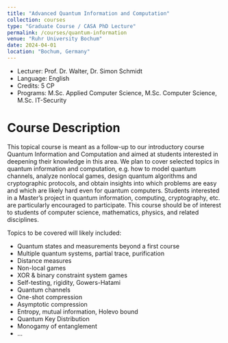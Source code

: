 ```yaml
---
title: "Advanced Quantum Information and Computation"
collection: courses
type: "Graduate Course / CASA PhD Lecture"
permalink: /courses/quantum-information
venue: "Ruhr University Bochum"
date: 2024-04-01
location: "Bochum, Germany"
---
```


* Lecturer: Prof. Dr. Walter, Dr. Simon Schmidt
* Language: English
* Credits: 5 CP
* Programs: M.Sc. Applied Computer Science, M.Sc. Computer Science, M.Sc. IT-Security

Course Description
======

This topical course is meant as a follow-up to our introductory course Quantum Information and Computation and aimed at students interested in deepening their knowledge in this area.
We plan to cover selected topics in quantum information and computation, e.g. how to model quantum channels, analyze nonlocal games, design quantum algorithms and cryptographic protocols, and obtain insights into which problems are easy and which are likely hard even for quantum computers.
Students interested in a Master’s project in quantum information, computing, cryptography, etc. are particularly encouraged to participate. 
This course should be of interest to students of computer science, mathematics, physics, and related disciplines.

Topics to be covered will likely included:
* Quantum states and measurements beyond a first course
* Multiple quantum systems, partial trace, purification
* Distance measures
* Non-local games
* XOR & binary constraint system games
* Self-testing, rigidity, Gowers-Hatami
* Quantum channels
* One-shot compression
* Asymptotic compression
* Entropy, mutual information, Holevo bound
* Quantum Key Distribution
* Monogamy of entanglement
* ...
